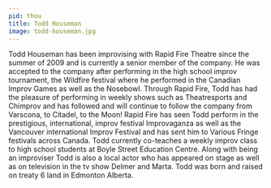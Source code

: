 ```yaml
---
pid: thou
title: Todd Houseman
image: todd-houseman.jpg
---
```

Todd Houseman has been improvising with Rapid Fire Theatre since the summer of 2009 and is currently a senior member of the company. He was accepted to the company after performing in the high school improv tournament, the Wildfire festival where he performed in the Canadian Improv Games as well as the Nosebowl. Through Rapid Fire, Todd has had the pleasure of performing in weekly shows such as Theatresports and Chimprov and has followed and will continue to follow the company from Varscona, to Citadel, to the Moon! Rapid Fire has seen Todd perform in the prestigious, international, improv festival Improvaganza as well as the Vancouver international Improv Festival and has sent him to Various Fringe festivals across Canada. Todd currently co-teaches a weekly improv class to high school students at Boyle Street Education Centre. Along with being an improviser Todd is also a local actor who has appeared on stage as well as on television in the tv show Delmer and Marta. Todd was born and raised on treaty 6 land in Edmonton Alberta.
